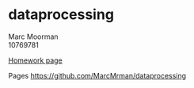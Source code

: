 # dataprocessing

Marc Moorman  
10769781  

<a href = "https://marcmrman.github.io/dataprocessing/" > Homework page </a>

Pages https://github.com/MarcMrman/dataprocessing
